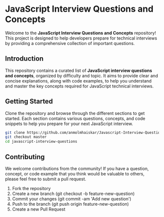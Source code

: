 # **JavaScript Interview Questions and Concepts**

Welcome to the **JavaScript Interview Questions and Concepts** repository! This project is designed to help developers prepare for technical interviews by providing a comprehensive collection of important questions.

## **Introduction**

This repository contains a curated list of **JavaScript interview questions and concepts**, organized by difficulty and topic. It aims to provide clear and concise explanations, along with code examples, to help you understand and master the key concepts required for JavaScript technical interviews.

## **Getting Started**

Clone the repository and browse through the different sections to get started. Each section contains various questions, concepts, and code snippets to help you prepare for your next JavaScript interview.

```bash
git clone https://github.com/anmolmhaiskar/Javascript-Interview-Questions.git
git checkout master
cd javascript-interview-questions
```


## **Contributing**
We welcome contributions from the community! If you have a question, concept, or code example that you think would be valuable to others, please feel free to submit a pull request.

1. Fork the repository
2. Create a new branch (git checkout -b feature-new-question)
3. Commit your changes (git commit -am 'Add new question')
4. Push to the branch (git push origin feature-new-question)
5. Create a new Pull Request
